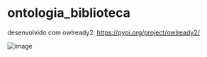 # ontologia_biblioteca

desenvolvido com owlready2: https://pypi.org/project/owlready2/

![image](https://github.com/olucascruz/ontologia_biblioteca/assets/69447962/b5324294-1fdf-4cc6-aba3-4d3aeee575e9)
